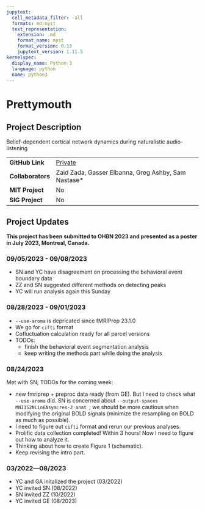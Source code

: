 ```yaml
---
jupytext:
  cell_metadata_filter: -all
  formats: md:myst
  text_representation:
    extension: .md
    format_name: myst
    format_version: 0.13
    jupytext_version: 1.11.5
kernelspec:
  display_name: Python 3
  language: python
  name: python3
---
```


# Prettymouth

## Project Description
Belief-dependent cortical network dynamics during naturalistic audio-listening

| | |
| -------------- | ----------------------------- |
| **GitHub Link**  | [Private](https://github.com/yibeichan/prettymouth) |
| **Collaborators**| Zaid Zada, Gasser Elbanna, Greg Ashby, Sam Nastase* |
| **MIT Project**  | No |
| **SIG Project**  | No |

## Project Updates

**This project has been submitted to OHBN 2023 and presented as a poster in July 2023, Montreal, Canada.**

### 09/05/2023 - 09/08/2023
- SN and YC have disagreement on processing the behavioral event boundary data
- ZZ and SN suggested different methods on detecting peaks
- YC will run analysis again this Sunday

### 08/28/2023 - 09/01/2023
- `--use-aroma` is depricated since fMRIPrep 23.1.0
- We go for `cifti` format
- Cofluctuation calculation ready for all parcel versions
- TODOs:
  - finish the behavioral event segmentation analysis
  - keep writing the methods part while doing the analysis

### 08/24/2023
Met with SN; TODOs for the coming week:
- new fmriprep + preproc data ready (from GE). But I need to check what `--use-aroma` did. SN is concerned about `--output-spaces MNI152NLin6Asym:res-2 anat `; we should be more cautious when modifying the original BOLD signals (minimize the resampling on BOLD as much as possible).
- I need to figure out `cifti` format and rerun our previous analyses.
- Prolific data collection completed! Within 3 hours! Now I need to figure out how to analyze it.
- Thinking about how to create Figure 1 (schematic).
- Keep revising the intro part.

### 03/2022—08/2023
- YC and GA initalized the project (03/2022)
- YC invited SN (08/2022)
- SN invited ZZ (10/2022)
- YC invited GE (08/2023)